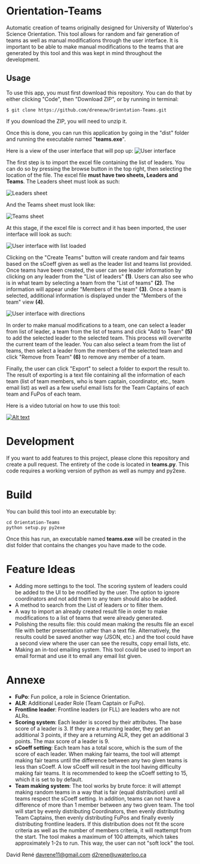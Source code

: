 # Orientation-Teams

Automatic creation of teams originally designed for University of Waterloo's Science Orientation. This tool allows for random and fair generation of teams as well as manual modifications through the user interface. It is important to be able to make manual modifications to the teams that are generated by this tool and this was kept in mind throughout the development.

## Usage
To use this app, you must first download this repository. You can do that by either clicking "Code", then "Download ZIP", or by running in terminal:
```
$ git clone https://github.com/dreneuw/Orientation-Teams.git
```
If you download the ZIP, you will need to unzip it.

Once this is done, you can run this application by going in the "dist" folder and running the executable named "**teams.exe**".

Here is a view of the user interface that will pop up:
![User interface](./assets/ui.png)

The first step is to import the excel file containing the list of leaders. You can do so by pressing the browse button in the top right, then selecting the location of the file. The excel file **must have two sheets, Leaders and Teams**. The Leaders sheet must look as such:

![Leaders sheet](./assets/xl1.png)

And the Teams sheet must look like:

![Teams sheet](./assets/xl2.png)

At this stage, if the excel file is correct and it has been imported, the user interface will look as such:

![User interface with list loaded](./assets/ui2.png)

Clicking on the "Create Teams" button will create random and fair teams based on the sCoeff given as well as the leader list and teams list provided. Once teams have been created, the user can see leader information by clicking on any leader from the "List of leaders" **(1)**. Users can also see who is in what team by selecting a team from the "List of teams" **(2)**. The information will appear under "Members of the team" **(3)**. Once a team is selected, additional information is displayed under the "Members of the team" view **(4)**.

![User interface with directions](./assets/ui3.png)

In order to make manual modifications to a team, one can select a leader from list of leader, a team from the list of teams and click "Add to Team" **(5)** to add the selected leader to the selected team. This process will overwrite the current team of the leader. You can also select a team from the list of teams, then select a leader from the members of the selected team and click "Remove from Team" **(6)** to remove any member of a team.

Finally, the user can click "Export" to select a folder to export the result to. The result of exporting is a text file containing all the information of each team (list of team members, who is team captain, coordinator, etc., team email list) as well as a few useful email lists for the Team Captains of each team and FuPos of each team.

Here is a video tutorial on how to use this tool:

[![Alt text](https://img.youtube.com/vi/FMihaaJrmJc/0.jpg)](https://www.youtube.com/watch?v=FMihaaJrmJc)

# Development

If you want to add features to this project, please clone this repository and create a pull request. The entirety of the code is located in **teams.py**. This code requires a working version of python as well as numpy and py2exe.

# Build

You can build this tool into an executable by:

```
cd Orientation-Teams
python setup.py py2exe
```

Once this has run, an executable named **teams.exe** will be created in the dist folder that contains the changes you have made to the code.

# Feature Ideas
- Adding more settings to the tool. The scoring system of leaders could be added to the UI to be modified by the user. The option to ignore coordinators and not add them to any team should also be added.
- A method to search from the List of leaders or to filter them.
- A way to import an already created result file in order to make modifications to a list of teams that were already generated.
- Polishing the results file: this could mean making the results file an excel file with better presentation rather than a text file. Alternatively, the results could be saved another way (JSON, etc.) and the tool could have a second view where the user can see the results, copy email lists, etc.
- Making an in-tool emailing system. This tool could be used to import an email format and use it to email any email list given.

# Annexe
- **FuPo**: Fun police, a role in Science Orientation.
- **ALR**: Additional Leader Role (Team Captain or FuPo).
- **Frontline leader**: Frontline leaders (or FLL) are leaders who are not ALRs.
- **Scoring system**: Each leader is scored by their attributes. The base score of a leader is 3. If they are a returning leader, they get an additional 3 points, if they are a returning ALR, they get an additional 3 points. The max score of a leader is 9.
- **sCoeff setting**: Each team has a total score, which is the sum of the score of each leader. When making fair teams, the tool will attempt making fair teams until the difference between any two given teams is less than sCoeff. A low sCoeff will result in the tool having difficulty making fair teams. It is recommended to keep the sCoeff setting to 15, which it is set to by default.
- **Team making system**: The tool works by brute force: it will attempt making random teams in a way that is fair (equal distribution) until all teams respect the sCoeff setting. In addition, teams can not have a difference of more than 1 member between any two given team. The tool will start by evenly distributing Coordinators, then evenly distributing Team Captains, then evenly distributing FuPos and finally evenly distributing frontline leaders. If this distribution does not fit the score criteria as well as the number of members criteria, it will reattempt from the start. The tool makes a maximum of 100 attempts, which takes approximately 1-2s to run. This way, the user can not "soft lock" the tool.


 David René
 davrene11@gmail.com
 d2rene@uwaterloo.ca
